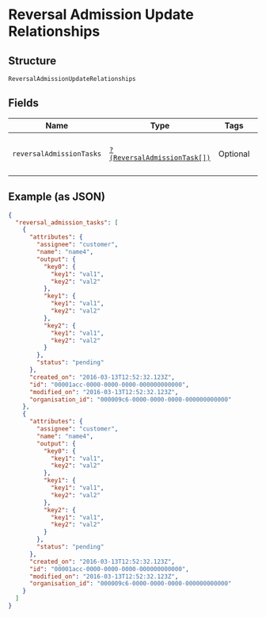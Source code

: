 
# Reversal Admission Update Relationships

## Structure

`ReversalAdmissionUpdateRelationships`

## Fields

| Name | Type | Tags | Description | Getter | Setter |
|  --- | --- | --- | --- | --- | --- |
| `reversalAdmissionTasks` | [`?(ReversalAdmissionTask[])`](../../doc/models/reversal-admission-task.md) | Optional | - | getReversalAdmissionTasks(): ?array | setReversalAdmissionTasks(?array reversalAdmissionTasks): void |

## Example (as JSON)

```json
{
  "reversal_admission_tasks": [
    {
      "attributes": {
        "assignee": "customer",
        "name": "name4",
        "output": {
          "key0": {
            "key1": "val1",
            "key2": "val2"
          },
          "key1": {
            "key1": "val1",
            "key2": "val2"
          },
          "key2": {
            "key1": "val1",
            "key2": "val2"
          }
        },
        "status": "pending"
      },
      "created_on": "2016-03-13T12:52:32.123Z",
      "id": "00001acc-0000-0000-0000-000000000000",
      "modified_on": "2016-03-13T12:52:32.123Z",
      "organisation_id": "000009c6-0000-0000-0000-000000000000"
    },
    {
      "attributes": {
        "assignee": "customer",
        "name": "name4",
        "output": {
          "key0": {
            "key1": "val1",
            "key2": "val2"
          },
          "key1": {
            "key1": "val1",
            "key2": "val2"
          },
          "key2": {
            "key1": "val1",
            "key2": "val2"
          }
        },
        "status": "pending"
      },
      "created_on": "2016-03-13T12:52:32.123Z",
      "id": "00001acc-0000-0000-0000-000000000000",
      "modified_on": "2016-03-13T12:52:32.123Z",
      "organisation_id": "000009c6-0000-0000-0000-000000000000"
    }
  ]
}
```

